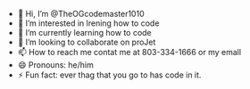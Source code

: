 - 👋 Hi, I’m @TheOGcodemaster1010
- 👀 I’m interested in lrening how to code
- 🌱 I’m currently learning how to code
- 💞️ I’m looking to collaborate on proJet
- 📫 How to reach me contat me at 803-334-1666 or my emall
- 😄 Pronouns: he/him
- ⚡ Fun fact: ever thag that you go to has code in it.

<!---
TheOGcodemaster1010/TheOGcodemaster1010 is a ✨ special ✨ repository because its `README.md` (this file) appears on your GitHub profile.
You can click the Preview link to take a look at your changes.
--->

